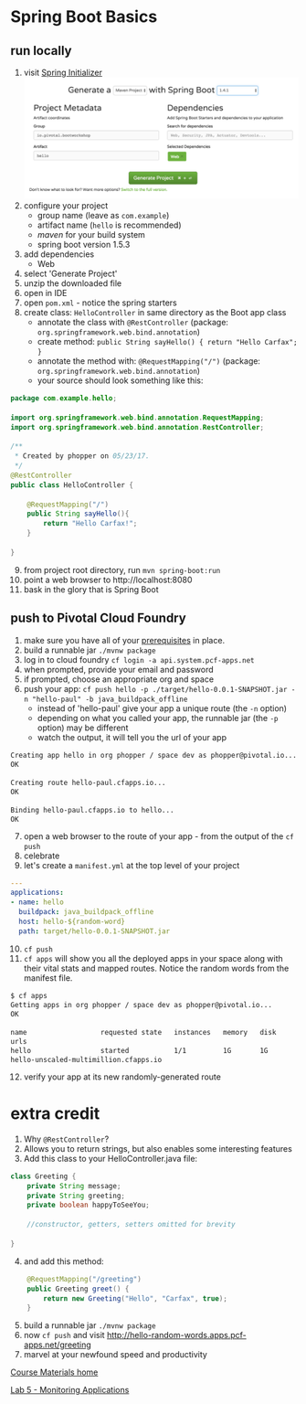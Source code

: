 # Spring Boot Basics

## run locally
1. visit [Spring Initializer](http://start.spring.io)
![](../../Common/images/lab1_boot.png)
2. configure your project
   * group name (leave as `com.example`)
   * artifact name (`hello` is recommended)
   * *_maven_* for your build system
   * spring boot version 1.5.3
3. add dependencies
   * Web
4. select 'Generate Project'
5. unzip the downloaded file
6. open in IDE
7. open `pom.xml` - notice the spring starters
8. create class: `HelloController` in same directory as the Boot app class
   * annotate the class with `@RestController` (package: `org.springframework.web.bind.annotation`)
   * create method: `public String sayHello() { return "Hello Carfax"; }`
   * annotate the method with: `@RequestMapping("/")` (package: `org.springframework.web.bind.annotation`)
   * your source should look something like this:
```java
package com.example.hello;

import org.springframework.web.bind.annotation.RequestMapping;
import org.springframework.web.bind.annotation.RestController;

/**
 * Created by phopper on 05/23/17.
 */
@RestController
public class HelloController {

    @RequestMapping("/")
    public String sayHello(){
        return "Hello Carfax!";
    }

}
```


9. from project root directory, run `mvn spring-boot:run`
10. point a web browser to http://localhost:8080
11. bask in the glory that is Spring Boot

## push to Pivotal Cloud Foundry
1. make sure you have all of your [prerequisites](https://github.com/phopper-pivotal/PCF-Workshop-Carfax/#pre-requisites) in place.
2. build a runnable jar `./mvnw package`
3. log in to cloud foundry `cf login -a api.system.pcf-apps.net`
4. when prompted, provide your email and password
5. if prompted, choose an appropriate org and space
6. push your app:  `cf push hello -p ./target/hello-0.0.1-SNAPSHOT.jar -n "hello-paul" -b java_buildpack_offline`
   * instead of 'hello-paul' give your app a unique route (the `-n` option)
   * depending on what you called your app, the runnable jar (the `-p` option) may be different
   * watch the output, it will tell you the url of your app
```
Creating app hello in org phopper / space dev as phopper@pivotal.io...
OK

Creating route hello-paul.cfapps.io...
OK

Binding hello-paul.cfapps.io to hello...
OK
```
7. open a web browser to the route of your app - from the output of the `cf push`
8. celebrate
9. let's create a `manifest.yml` at the top level of your project
```yml
---
applications:
- name: hello
  buildpack: java_buildpack_offline
  host: hello-${random-word}
  path: target/hello-0.0.1-SNAPSHOT.jar
```
10. `cf push`
11. `cf apps` will show you all the deployed apps in your space along with their vital stats and mapped routes.  Notice the random words from the manifest file.
```
$ cf apps
Getting apps in org phopper / space dev as phopper@pivotal.io...
OK

name                  requested state   instances   memory   disk   urls
hello                 started           1/1         1G       1G     hello-unscaled-multimillion.cfapps.io
```
12. verify your app at its new randomly-generated route

# extra credit
1.  Why `@RestController`?
2. Allows you to return strings, but also enables some interesting features
3. Add this class to your HelloController.java file:
```java
class Greeting {
    private String message;
    private String greeting;
    private boolean happyToSeeYou;

    //constructor, getters, setters omitted for brevity

}
```
4.  and add this method:
```java
    @RequestMapping("/greeting")
    public Greeting greet() {
        return new Greeting("Hello", "Carfax", true);
    }
```
5. build a runnable jar `./mvnw package`
6. now `cf push` and visit http://hello-random-words.apps.pcf-apps.net/greeting
7. marvel at your newfound speed and productivity

[Course Materials home](../../README.md#labs)

[Lab 5 - Monitoring Applications](../lab05_spring_actuator/README.md)
